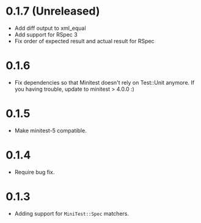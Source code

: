# 0.1.7 (Unreleased)

* Add diff output to xml_equal
* Add support for RSpec 3
* Fix order of expected result and actual result for RSpec

# 0.1.6

* Fix dependencies so that Minitest doesn't rely on Test::Unit anymore. If you having trouble, update to minitest > 4.0.0 :)

# 0.1.5

* Make minitest-5 compatible.

# 0.1.4

* Require bug fix.

# 0.1.3

* Adding support for `MiniTest::Spec` matchers.
